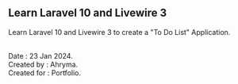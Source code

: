## Learn Laravel 10 and Livewire 3

Learn Laravel 10 and Livewire 3 to create a "To Do List" Application. <br><br>

Date : 23 Jan 2024. <br>
Created by : Ahryma. <br>
Created for : Portfolio. <br>
